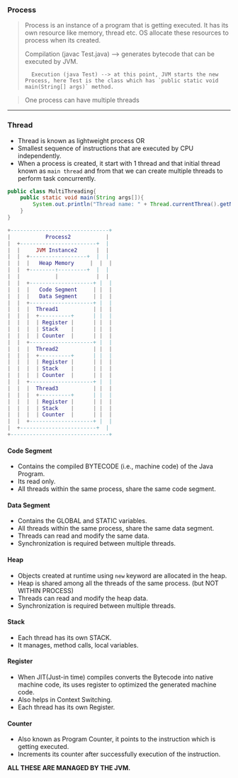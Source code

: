 ### Process
> Process is an instance of a program that is getting executed.
> It has its own resource like memory, thread etc. OS allocate these resources to process when its created.
> 	
> 	Compilation (javac Test.java) --> generates bytecode that can be executed by JVM.
> 		
> 		Execution (java Test) --> at this point, JVM starts the new Process, here Test is the class which has `public static void main(String[] args)` method.

>One process can have multiple threads

---
### Thread
- Thread is known as lightweight process
	OR
- Smallest sequence of instructions that are executed by CPU independently.
- When a process is created, it start with 1 thread and that initial thread known as `main thread` and from that we can create multiple threads to perform task concurrently.


```java
public class MultiThreading{
	public static void main(String args[]){
		System.out.println("Thread name: " + Thread.currentThrea().getName());
	}
}
```

```lua
+-------------------------------+
|           Process2           |
|  +------------------------+  |
|  |     JVM Instance2      |  |
|  |  +------------------+  |  |
|  |  |   Heap Memory     |  |  |
|  |  +--------↑---------+  |  |
|  |           |            |  |
|  |  +--------------------+ |  |
|  |  |   Code Segment     | |  |
|  |  |   Data Segment     | |  |
|  |  +--------------------+ |  |
|  |  |  Thread1           | |  |
|  |  |  +----------+      | |  |
|  |  |  | Register |      | |  |
|  |  |  | Stack    |      | |  |
|  |  |  | Counter  |      | |  |
|  |  +--------------------+ |  |
|  |  |  Thread2           | |  |
|  |  |  +----------+      | |  |
|  |  |  | Register |      | |  |
|  |  |  | Stack    |      | |  |
|  |  |  | Counter  |      | |  |
|  |  +--------------------+ |  |
|  |  |  Thread3           | |  |
|  |  |  +----------+      | |  |
|  |  |  | Register |      | |  |
|  |  |  | Stack    |      | |  |
|  |  |  | Counter  |      | |  |
|  |  +--------------------+ |  |
|  +------------------------+  |
+-------------------------------+
```

#### Code Segment
- Contains the compiled BYTECODE (i.e., machine code) of the Java Program.
- Its read only.
- All threads within the same process, share the same code segment.

#### Data Segment
- Contains the GLOBAL and STATIC variables.
- All threads within the same process, share the same data segment.
- Threads can read and modify the same data.
- Synchronization is required between multiple threads.

#### Heap
- Objects created at runtime using `new` keyword are allocated in the heap.
- Heap is shared among all the threads of the same process. (but NOT WITHIN PROCESS)
- Threads can read and modify the heap data.
- Synchronization is required between multiple threads.

#### Stack
- Each thread has its own STACK.
- It manages, method calls, local variables.

#### Register
- When JIT(Just-in time) compiles converts the Bytecode into native machine code, its uses register to optimized the generated machine code.
- Also helps in Context Switching.
- Each thread has its own Register.

#### Counter
- Also known as Program Counter, it points to the instruction which is getting executed.
- Increments its counter after successfully execution of the instruction.


**ALL THESE ARE MANAGED BY THE JVM.**






